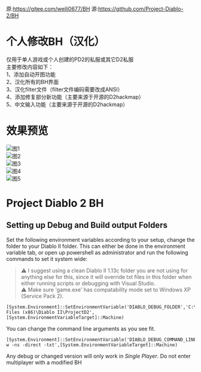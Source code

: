 原:https://gitee.com/weili0677/BH
源:https://github.com/Project-Diablo-2/BH

# 个人修改BH（汉化）
仅用于单人游戏或个人创建的PD2的私服或其它D2私服<br/>
主要修改内容如下：<br/>
1、添加自动开图功能<br/>
2、汉化所有的BH界面<br/>
3、汉化filter文件（filter文件编码需要改成ANSI）<br/>
4、添加修复部分新功能（主要来源于开源的D2hackmap）<br/>
5、中文输入功能（主要来源于开源的D2hackmap）<br/>
# 效果预览
![图1](https://github.com/weili0677/BH/blob/main/%E7%89%A9%E5%93%81%E6%98%BE%E7%A4%BA.png)<br/>
![图2](https://github.com/weili0677/BH/blob/main/%E5%BF%AB%E6%8D%B7%E8%AF%B4%E6%98%8E.png)<br/>
![图3](https://github.com/weili0677/BH/blob/main/%E5%9C%B0%E5%9B%BE%E6%98%BE%E7%A4%BA.png)<br/>
![图4](https://github.com/weili0677/BH/blob/main/%E5%B1%9E%E6%80%A7%E9%9D%A2%E6%9D%BF.png)<br/>
![图5](https://github.com/weili0677/BH/blob/main/%E5%9C%B0%E9%9D%A2%E6%98%BE%E7%A4%BA%E5%92%8C%E6%8E%89%E8%90%BD%E6%8F%90%E7%A4%BA.png)<br/>


# Project Diablo 2 BH

## Setting up Debug and Build output Folders

Set the following environment variables according to your setup, change the folder to your Diablo II folder. This can either be done in the environment variable tab, or open up powershell as administrator and run the following commands to set it system wide:

> :warning: I suggest using a clean Diablo II 1.13c folder you are not using for anything else for this, since it will override txt files in this folder when either running scripts or debugging with Visual Studio.  
> :warning: Make sure 'game.exe' has compatability mode set to Windows XP (Service Pack 2).

```
[System.Environment]::SetEnvironmentVariable('DIABLO_DEBUG_FOLDER','C:\Program Files (x86)\Diablo II\ProjectD2',[System.EnvironmentVariableTarget]::Machine)
```

You can change the command line arguments as you see fit.

```
[System.Environment]::SetEnvironmentVariable('DIABLO_DEBUG_COMMAND_LINE_ARGUMENTS','-w -ns -direct -txt',[System.EnvironmentVariableTarget]::Machine)
```

Any debug or changed version will only work in *Single Player*. Do not enter multiplayer with a modified BH
